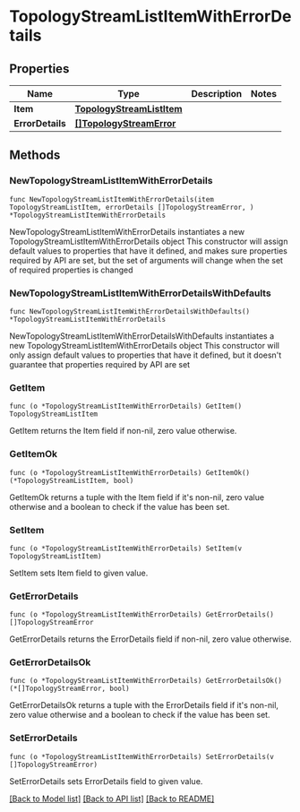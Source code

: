 # TopologyStreamListItemWithErrorDetails

## Properties

Name | Type | Description | Notes
------------ | ------------- | ------------- | -------------
**Item** | [**TopologyStreamListItem**](TopologyStreamListItem.md) |  | 
**ErrorDetails** | [**[]TopologyStreamError**](TopologyStreamError.md) |  | 

## Methods

### NewTopologyStreamListItemWithErrorDetails

`func NewTopologyStreamListItemWithErrorDetails(item TopologyStreamListItem, errorDetails []TopologyStreamError, ) *TopologyStreamListItemWithErrorDetails`

NewTopologyStreamListItemWithErrorDetails instantiates a new TopologyStreamListItemWithErrorDetails object
This constructor will assign default values to properties that have it defined,
and makes sure properties required by API are set, but the set of arguments
will change when the set of required properties is changed

### NewTopologyStreamListItemWithErrorDetailsWithDefaults

`func NewTopologyStreamListItemWithErrorDetailsWithDefaults() *TopologyStreamListItemWithErrorDetails`

NewTopologyStreamListItemWithErrorDetailsWithDefaults instantiates a new TopologyStreamListItemWithErrorDetails object
This constructor will only assign default values to properties that have it defined,
but it doesn't guarantee that properties required by API are set

### GetItem

`func (o *TopologyStreamListItemWithErrorDetails) GetItem() TopologyStreamListItem`

GetItem returns the Item field if non-nil, zero value otherwise.

### GetItemOk

`func (o *TopologyStreamListItemWithErrorDetails) GetItemOk() (*TopologyStreamListItem, bool)`

GetItemOk returns a tuple with the Item field if it's non-nil, zero value otherwise
and a boolean to check if the value has been set.

### SetItem

`func (o *TopologyStreamListItemWithErrorDetails) SetItem(v TopologyStreamListItem)`

SetItem sets Item field to given value.


### GetErrorDetails

`func (o *TopologyStreamListItemWithErrorDetails) GetErrorDetails() []TopologyStreamError`

GetErrorDetails returns the ErrorDetails field if non-nil, zero value otherwise.

### GetErrorDetailsOk

`func (o *TopologyStreamListItemWithErrorDetails) GetErrorDetailsOk() (*[]TopologyStreamError, bool)`

GetErrorDetailsOk returns a tuple with the ErrorDetails field if it's non-nil, zero value otherwise
and a boolean to check if the value has been set.

### SetErrorDetails

`func (o *TopologyStreamListItemWithErrorDetails) SetErrorDetails(v []TopologyStreamError)`

SetErrorDetails sets ErrorDetails field to given value.



[[Back to Model list]](../README.md#documentation-for-models) [[Back to API list]](../README.md#documentation-for-api-endpoints) [[Back to README]](../README.md)


